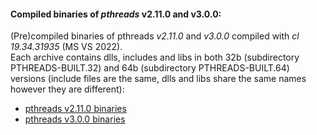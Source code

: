 #### Compiled binaries of *pthreads* v2.11.0 and v3.0.0: 
(Pre)compiled binaries of pthreads *v2.11.0* and *v3.0.0* compiled with *cl 19.34.31935* (MS VS 2022).  
Each archive contains dlls, includes and libs in both 32b (subdirectory PTHREADS-BUILT.32) and 64b (subdirectory PTHREADS-BUILT.64) versions (include files are the same, dlls and libs share the same names however they are different):  
- [pthreads v2.11.0 binaries](https://github.com/wcomplak/PUT_HANDOUTS_REPO/tree/bfc026e5eb5219ddba950a98b2faead63a805490/pthreads/binary/pthreads4w-v2.11.0.zip)
- [pthreads v3.0.0 binaries](https://github.com/wcomplak/PUT_HANDOUTS_REPO/tree/bfc026e5eb5219ddba950a98b2faead63a805490/pthreads/binary/pthreads4w-v3.0.0.zip)
